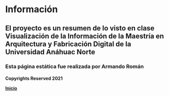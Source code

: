 # Información

<h2> El proyecto es un resumen de lo visto en clase Visualización de la Información de la Maestría en Arquitectura y Fabricación Digital de la Universidad Anáhuac Norte <br>
  <h3> Esta página estática fue realizada por Armando Román <br>
    <h4> Copyrights Reserved 2021 <br>

[Inicio](index.md)
